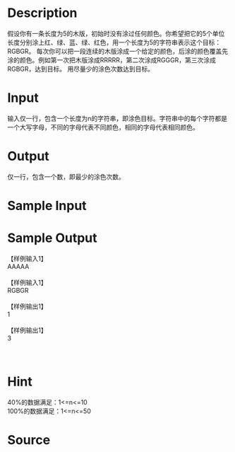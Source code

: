 
# Description

<div class="content">假设你有一条长度为5的木版，初始时没有涂过任何颜色。你希望把它的5个单位长度分别涂上红、绿、蓝、绿、红色，用一个长度为5的字符串表示这个目标：RGBGR。
每次你可以把一段连续的木版涂成一个给定的颜色，后涂的颜色覆盖先涂的颜色。例如第一次把木版涂成RRRRR，第二次涂成RGGGR，第三次涂成RGBGR，达到目标。
用尽量少的涂色次数达到目标。
</div>

# Input

<div class="content">输入仅一行，包含一个长度为n的字符串，即涂色目标。字符串中的每个字符都是一个大写字母，不同的字母代表不同颜色，相同的字母代表相同颜色。

</div>

# Output

<div class="content">仅一行，包含一个数，即最少的涂色次数。
</div>

# Sample Input

<div class="content"><span class="sampledata"></span></div>

# Sample Output

<div class="content"><span class="sampledata">【样例输入1】<br/>
AAAAA<br/>
<br/>
【样例输入1】<br/>
RGBGR<br/>
<br/>
【样例输出1】<br/>
1<br/>
<br/>
【样例输出1】<br/>
3<br/>
<br/>
<br/>
</span></div>

# Hint

<div class="content"><p>40%的数据满足：1&lt;=n&lt;=10<br/>
100%的数据满足：1&lt;=n&lt;=50<br/>
</p></div>

# Source

<div class="content"><p><a href="problemset.php?search="></a></p></div>


